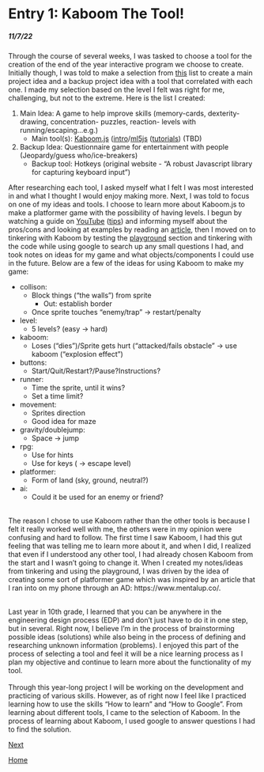 # Entry 1: Kaboom The Tool!
##### 11/7/22
Through the course of several weeks, I was tasked to choose a tool for the creation of the end of the year interactive program we choose to create. Initially though, I was told to make a selection from [this](https://docs.google.com/document/d/1oJFrErlAZvB-0V923QGOm4X3CwiceJsKot2R6Jz8Mdc/preview) list to create a main project idea and a backup project idea with a tool that correlated with each one. I made my selection based on the level I felt was right for me, challenging, but not to the extreme. Here is the list I created: <br>
1) Main Idea: A game to help improve skills (memory-cards, dexterity- drawing, concentration- puzzles, reaction- levels with running/escaping...e.g.)
    * Main tool(s): [Kaboom.js](https://kaboomjs.com/) ([intro](https://replit.com/site/kaboom)/[ml5js](https://ml5js.org/) ([tutorials](https://learn.ml5js.org/#/reference/image-classifier?id=tutorials)) (TBD) 
3) Backup Idea: Questionnaire game for entertainment with people (Jeopardy/guess who/ice-breakers)
    * Backup tool: Hotkeys (original website - “A robust Javascript library for capturing keyboard input”) <br>

After researching each tool, I asked myself what I felt I was most interested in and what I thought I would enjoy making more. Next, I was told to focus on one of my ideas and tools. I choose to learn more about Kaboom.js to make a platformer game with the possibility of having levels. I begun by watching a guide on [YouTube](https://youtu.be/iRXI6ThRJvM) ([tips](https://blog.ourcade.co/posts/2021/5-tips-getting-started-kaboom-js/)) and informing myself about the pros/cons and looking at examples by reading an [article](https://www.gamedesigning.org/learn/kaboom-js/), then I moved on to tinkering with Kaboom by testing the [playground](https://kaboomjs.com/play?demo=add) section and tinkering with the code while using google to search up any small questions I had, and took notes on ideas for my game and what objects/components I could use in the future. Below are a few of the ideas for using Kaboom to make my game: 
* collison: 
  * Block things (“the walls”) from sprite 
    * Out: establish border
  * Once sprite touches “enemy/trap” → restart/penalty
* level:
  * 5 levels? (easy → hard)
* kaboom:
  * Loses (“dies”)/Sprite gets hurt (“attacked/fails obstacle” → use kaboom (“explosion effect”)
* buttons:
  * Start/Quit/Restart?/Pause?Instructions?
* runner:
  * Time the sprite, until it wins?
  * Set a time limit?
* movement: 
  * Sprites direction
  * Good idea for maze
* gravity/doublejump:
  * Space → jump
* rpg: 
  * Use for hints
  * Use for keys ( → escape level)
* platformer:
  * Form of land (sky, ground, neutral?)
* ai: 
  * Could it be used for an enemy or friend? 
<br> 
The reason I chose to use Kaboom rather than the other tools is because I felt it really worked well with me, the others were in my opinion were confusing and hard to follow. The first time I saw Kaboom, I had this gut feeling that was telling me to learn more about it, and when I did, I realized that even if I understood any other tool, I had already chosen Kaboom from the start and I wasn’t going to change it. When I created my notes/ideas from tinkering and using the playground, I was driven by the idea of creating some sort of platformer game which was inspired by an  article that I ran into on my phone through an AD: https://www.mentalup.co/. 
<br></br>

Last year in 10th grade, I learned that you can be anywhere in the engineering design process (EDP) and don’t just have to do it in one step, but in several. Right now, I believe I’m in the process of brainstorming possible ideas (solutions) while also being in the process of defining and researching unknown information (problems). I enjoyed this part of the process of selecting a tool and feel it will be a nice learning process as I plan my objective and continue to learn more about the functionality of my tool. 
<br></br>
Through this year-long project I will be working on the development and practicing of various skills. However, as of right now I feel like I practiced learning how to use the skills “How to learn” and “How to Google”. From learning about different tools, I came to the selection of Kaboom. In the process of learning about Kaboom, I used google to answer questions I had to find the solution.


[Next](entry02.md)

[Home](../README.md)
